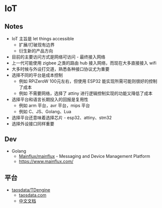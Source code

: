 # IoT

## Notes
* IoT 主旨是 let things accessible
  * 扩展/打破现有边界
  * 衍生新的产品方向
* 目前的主要访问方式是网络可访问 - 最终接入网络
* 上一代可能使用 zigbee 之类的路由 hub 接入网络，而现在大多直接接入 wifi
* 大多时候与外设打交道，熟悉各种接口协议尤为重要
* 选择不同的平台是成本控制
  * 例如 RPiZeroW 100元左右，但使用 ESP32 能实现所需可能则很好的控制了成本
  * 例如 不需要网络，选择了 attiny 进行逻辑控制实现的功能又降低了成本
* 选择平台和语言长期投入的回报是复用性
  * 例如 arm 平台，avr 平台，mips 平台
  * 例如 C、JS、Golang、Lua
* 选择平台还意味着选择芯片 - esp32、attiny、stm32
* 选择外设接口同样重要

## Dev
* Golang
  * [Mainflux/mainflux](https://github.com/Mainflux/mainflux) - Messaging and Device Management Platform
  * https://www.mainflux.com/

## 平台
* [taosdata/TDengine](https://github.com/taosdata/TDengine)
  * [taosdata.com](https://www.taosdata.com)
  * [中文文档](https://www.taosdata.com/cn/documentation20)
